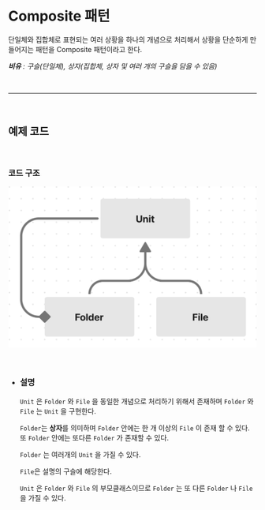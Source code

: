 # **Composite 패턴**

단일체와 집합체로 표현되는 여러 상황을 하나의 개념으로 처리해서 상황을 단순하게 만들어지는 패턴을 Composite 패턴이라고 한다.

***비유** : 구슬(단일체), 상자(집합체, 상자 및 여러 개의 구슬을 담을 수 있음)*


<br><hr><br>

## **예제 코드**


<br>

### **코드 구조**
![Composite.png](/img/Composite.png)

<br>

- ### **설명** 

    `Unit` 은 `Folder` 와 `File` 을 동일한 개념으로 처리하기 위해서  존재하며 `Folder` 와 `File` 는 `Unit` 을 구현한다.
    
    `Folder`는 **상자**를 의미하며 `Folder` 안에는 한 개 이상의 `File` 이 존재 할 수 있다. 또 `Folder` 안에는 또다른 `Folder` 가 존재할 수 있다.

    `Folder` 는 여러개의 `Unit` 을 가질 수 있다.

    `File`은 설명의 구슬에 해당한다.

    `Unit` 은 `Folder` 와 `File` 의 부모클래스이므로 `Folder` 는 또 다른 `Folder` 나 `File` 을 가질 수 있다.
